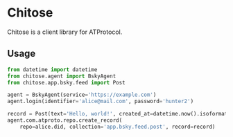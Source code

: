 # Chitose

Chitose is a client library for ATProtocol.

## Usage

```python
from datetime import datetime
from chitose.agent import BskyAgent
from chitose.app.bsky.feed import Post

agent = BskyAgent(service='https://example.com')
agent.login(identifier='alice@mail.com', password='hunter2')

record = Post(text='Hello, world!', created_at=datetime.now().isoformat())
agent.com.atproto.repo.create_record(
    repo=alice.did, collection='app.bsky.feed.post', record=record)
```
